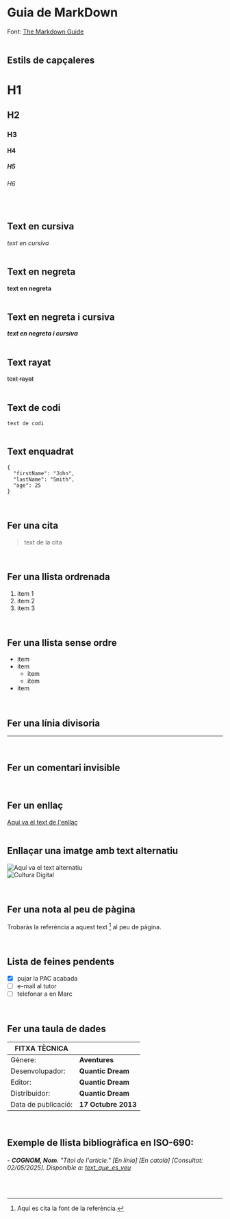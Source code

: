 # Guia de MarkDown  

Font: [The Markdown Guide](https://www.markdownguide.org)  
<br>

## Estils de capçaleres

# H1
## H2
### H3
#### H4
##### H5
###### H6  
<br>
  
## Text en cursiva  

*text en cursiva*  
<br>  

## Text en negreta  

**text en negreta**  
<br>
  
## Text en negreta i cursiva  

***text en negreta i cursiva***  
<br>
  
## Text rayat  

~~text rayat~~    
<br>

## Text de codi  

`text de codi`    
<br>

## Text enquadrat

```
{
  "firstName": "John",
  "lastName": "Smith",
  "age": 25
}
```
<br>

## Fer una cita  

> text de la cita
<br>

## Fer una llista ordrenada  

1. item 1
2. item 2
3. item 3
<br>

## Fer una llista sense ordre

- item
- item
    - item
    - item
- item 
<br>

## Fer una línia divisoria

-----  
<br>

## Fer un comentari invisible

[Aquí va el comentari]: #  
<br>

## Fer un enllaç

[Aquí va el text de l'enllaç](aquí_va_l'adreça_de_l'enllaç)  
<br>

## Enllaçar una imatge amb text alternatiu   

![Aquí va el text alternatiu](aquí_va_l'adreça_de_la_imatge)  
![Cultura Digital](https://miro.medium.com/max/400/0*9PyyNvrO2PcD3KuU.png)  

[Idealment, crear una carpeta d'imatges o videos al directori i enllaçar des d'aquí en comptes de fer enllaços externs]: # 
<br>

## Fer una nota al peu de pàgina

Trobaràs la referència a aquest text [^1] al peu de pàgina. 
[^1]: Aquí es cita la font de la referència.
<br>

## Lista de feines pendents

- [x] pujar la PAC acabada
- [ ] e-mail al tutor
- [ ] telefonar a en Marc
<br>

## Fer una taula de dades

| FITXA TÈCNICA |     |
| -- | -- |
| Gènere: | **Aventures** |
| Desenvolupador: | **Quantic Dream** |
| Editor: | **Quantic Dream** |
| Distribuidor: | **Quantic Dream** |
| Data de publicació: | **17 Octubre 2013** |
<br>

## Exemple de llista bibliogràfica en ISO-690:  

###### - **COGNOM, Nom**. *"Títol de l'article."* [En línia] [En català] [Consultat: 02/05/2025]. Disponible a: [text_que_es_veu](enllaç)  
<br>
